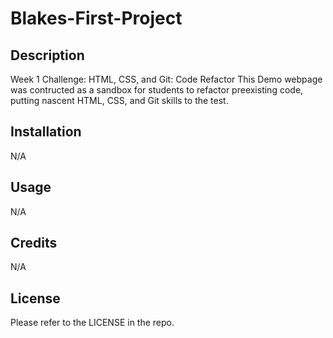 # Blakes-First-Project

## Description
Week 1 Challenge: HTML, CSS, and Git: Code Refactor
This Demo webpage was contructed as a sandbox for students to refactor preexisting code, putting nascent HTML, CSS, and Git skills to the test.

## Installation

N/A

## Usage

N/A

## Credits

N/A

## License

Please refer to the LICENSE in the repo.